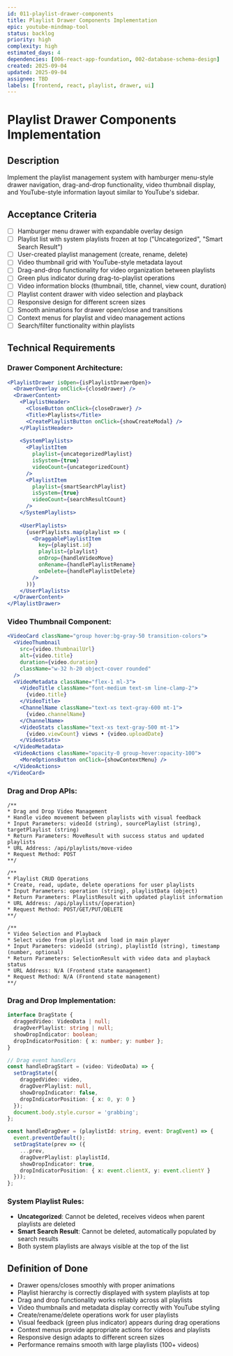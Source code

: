 ```yaml
---
id: 011-playlist-drawer-components
title: Playlist Drawer Components Implementation
epic: youtube-mindmap-tool
status: backlog
priority: high
complexity: high
estimated_days: 4
dependencies: [006-react-app-foundation, 002-database-schema-design]
created: 2025-09-04
updated: 2025-09-04
assignee: TBD
labels: [frontend, react, playlist, drawer, ui]
---
```


# Playlist Drawer Components Implementation

## Description
Implement the playlist management system with hamburger menu-style drawer navigation, drag-and-drop functionality, video thumbnail display, and YouTube-style information layout similar to YouTube's sidebar.

## Acceptance Criteria
- [ ] Hamburger menu drawer with expandable overlay design
- [ ] Playlist list with system playlists frozen at top ("Uncategorized", "Smart Search Result")
- [ ] User-created playlist management (create, rename, delete)
- [ ] Video thumbnail grid with YouTube-style metadata layout
- [ ] Drag-and-drop functionality for video organization between playlists
- [ ] Green plus indicator during drag-to-playlist operations
- [ ] Video information blocks (thumbnail, title, channel, view count, duration)
- [ ] Playlist content drawer with video selection and playback
- [ ] Responsive design for different screen sizes
- [ ] Smooth animations for drawer open/close and transitions
- [ ] Context menus for playlist and video management actions
- [ ] Search/filter functionality within playlists

## Technical Requirements

### Drawer Component Architecture:
```jsx
<PlaylistDrawer isOpen={isPlaylistDrawerOpen}>
  <DrawerOverlay onClick={closeDrawer} />
  <DrawerContent>
    <PlaylistHeader>
      <CloseButton onClick={closeDrawer} />
      <Title>Playlists</Title>
      <CreatePlaylistButton onClick={showCreateModal} />
    </PlaylistHeader>
    
    <SystemPlaylists>
      <PlaylistItem 
        playlist={uncategorizedPlaylist}
        isSystem={true}
        videoCount={uncategorizedCount}
      />
      <PlaylistItem 
        playlist={smartSearchPlaylist}
        isSystem={true}
        videoCount={searchResultCount}
      />
    </SystemPlaylists>
    
    <UserPlaylists>
      {userPlaylists.map(playlist => (
        <DraggablePlaylistItem
          key={playlist.id}
          playlist={playlist}
          onDrop={handleVideoMove}
          onRename={handlePlaylistRename}
          onDelete={handlePlaylistDelete}
        />
      ))}
    </UserPlaylists>
  </DrawerContent>
</PlaylistDrawer>
```

### Video Thumbnail Component:
```jsx
<VideoCard className="group hover:bg-gray-50 transition-colors">
  <VideoThumbnail
    src={video.thumbnailUrl}
    alt={video.title}
    duration={video.duration}
    className="w-32 h-20 object-cover rounded"
  />
  <VideoMetadata className="flex-1 ml-3">
    <VideoTitle className="font-medium text-sm line-clamp-2">
      {video.title}
    </VideoTitle>
    <ChannelName className="text-xs text-gray-600 mt-1">
      {video.channelName}
    </ChannelName>
    <VideoStats className="text-xs text-gray-500 mt-1">
      {video.viewCount} views • {video.uploadDate}
    </VideoStats>
  </VideoMetadata>
  <VideoActions className="opacity-0 group-hover:opacity-100">
    <MoreOptionsButton onClick={showContextMenu} />
  </VideoActions>
</VideoCard>
```

### Drag and Drop APIs:
```
/**
* Drag and Drop Video Management
* Handle video movement between playlists with visual feedback
* Input Parameters: videoId (string), sourcePlaylist (string), targetPlaylist (string)
* Return Parameters: MoveResult with success status and updated playlists
* URL Address: /api/playlists/move-video
* Request Method: POST
**/

/**
* Playlist CRUD Operations
* Create, read, update, delete operations for user playlists
* Input Parameters: operation (string), playlistData (object)
* Return Parameters: PlaylistResult with updated playlist information
* URL Address: /api/playlists/{operation}
* Request Method: POST/GET/PUT/DELETE
**/

/**
* Video Selection and Playback
* Select video from playlist and load in main player
* Input Parameters: videoId (string), playlistId (string), timestamp (number, optional)
* Return Parameters: SelectionResult with video data and playback status
* URL Address: N/A (Frontend state management)
* Request Method: N/A (Frontend state management)
**/
```

### Drag and Drop Implementation:
```typescript
interface DragState {
  draggedVideo: VideoData | null;
  dragOverPlaylist: string | null;
  showDropIndicator: boolean;
  dropIndicatorPosition: { x: number; y: number };
}

// Drag event handlers
const handleDragStart = (video: VideoData) => {
  setDragState({
    draggedVideo: video,
    dragOverPlaylist: null,
    showDropIndicator: false,
    dropIndicatorPosition: { x: 0, y: 0 }
  });
  document.body.style.cursor = 'grabbing';
};

const handleDragOver = (playlistId: string, event: DragEvent) => {
  event.preventDefault();
  setDragState(prev => ({
    ...prev,
    dragOverPlaylist: playlistId,
    showDropIndicator: true,
    dropIndicatorPosition: { x: event.clientX, y: event.clientY }
  }));
};
```

### System Playlist Rules:
- **Uncategorized**: Cannot be deleted, receives videos when parent playlists are deleted
- **Smart Search Result**: Cannot be deleted, automatically populated by search results
- Both system playlists are always visible at the top of the list

## Definition of Done
- Drawer opens/closes smoothly with proper animations
- Playlist hierarchy is correctly displayed with system playlists at top
- Drag and drop functionality works reliably across all playlists
- Video thumbnails and metadata display correctly with YouTube styling
- Create/rename/delete operations work for user playlists
- Visual feedback (green plus indicator) appears during drag operations
- Context menus provide appropriate actions for videos and playlists
- Responsive design adapts to different screen sizes
- Performance remains smooth with large playlists (100+ videos)